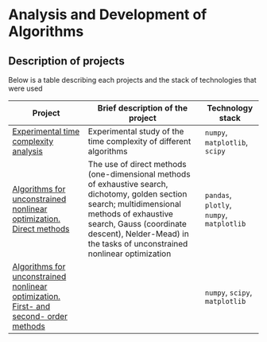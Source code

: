 # Analysis and Development of Algorithms
## Description of projects 
Below is a table describing each projects and the stack of technologies that were used

| Project | Brief description of the project | Technology stack |
| ----------- | ----------- | ----------- |
| [Experimental time complexity analysis](https://github.com/Runushkina/educational_projects/blob/main/Analysis%20and%20Development%20of%20Algorithms/Task%201.%20Experimental%20time%20complexity%20analysis.ipynb)    | Experimental study of the time complexity of different algorithms   | `numpy`, `matplotlib`, `scipy` |
| [Algorithms for unconstrained nonlinear optimization. Direct methods](https://github.com/Runushkina/educational_projects/blob/main/Analysis%20and%20Development%20of%20Algorithms/Task%202.%20Algorithms%20for%20unconstrained%20nonlinear%20optimization.%20Direct%20methods.ipynb) | The use of direct methods (one-dimensional methods of exhaustive search, dichotomy, golden section search; multidimensional methods of exhaustive search, Gauss (coordinate descent), Nelder-Mead) in the tasks of unconstrained nonlinear optimization | `pandas`, `plotly`, `numpy`, `matplotlib` |
| [Algorithms for unconstrained nonlinear optimization. First- and second- order methods](https://github.com/Runushkina/educational_projects/blob/main/Analysis%20and%20Development%20of%20Algorithms/Task%203.%20Algorithms%20for%20unconstrained%20nonlinear%20optimization.First-Second.ipynb) |    | `numpy`, `scipy`, `matplotlib`  |

